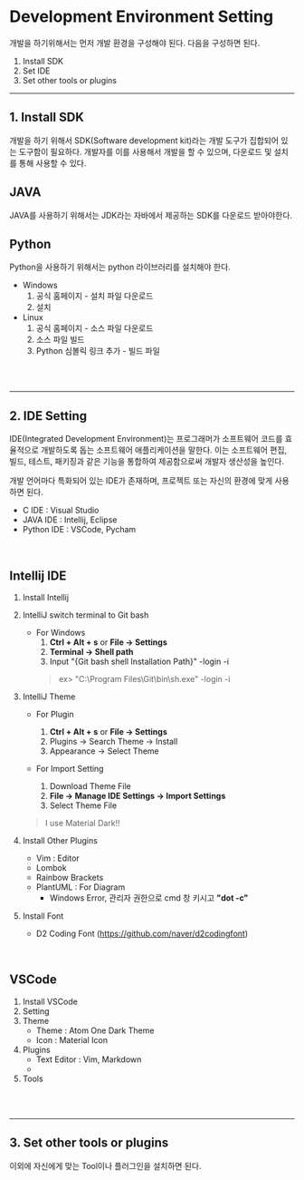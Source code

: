 # Development Environment Setting
개발을 하기위해서는 먼저 개발 환경을 구성해야 된다. 다음을 구성하면 된다.
1. Install SDK
2. Set IDE
3. Set other tools or plugins

---
## 1. Install SDK
개발을 하기 위해서 SDK(Software development kit)라는 개발 도구가 집합되어 있는 도구함이 필요하다. 개발자를 이를 사용해서 개발을 할 수 있으며, 다운로드 및 설치를 통해 사용할 수 있다.

## JAVA
JAVA를 사용하기 위해서는 JDK라는 자바에서 제공하는 SDK를 다운로드 받아야한다.


## Python
Python을 사용하기 위해서는 python 라이브러리를 설치해야 한다.
* Windows
    1) 공식 홈페이지 - 설치 파일 다운로드
    2) 설치
* Linux
    1) 공식 홈페이지 - 소스 파일 다운로드
    2) 소스 파일 빌드
    3) Python 심볼릭 링크 추가 - 빌드 파일

</br>
</br>




---
## 2. IDE Setting
IDE(Integrated Development Environment)는 프로그래머가 소프트웨어 코드를 효율적으로 개발하도록 돕는 소프트웨어 애플리케이션을 말한다. 이는 소프트웨어 편집, 빌드, 테스트, 패키징과 같은 기능을 통합하여 제공함으로써 개발자 생산성을 높인다.

개발 언어마다 특화되어 있는 IDE가 존재하며, 프로젝트 또는 자신의 환경에 맞게 사용하면 된다.

* C IDE : Visual Studio
* JAVA IDE : Intellij, Eclipse
* Python IDE : VSCode, Pycham

</br>

## Intellij IDE
1. Install Intellij
2. IntelliJ switch terminal to Git bash
    * For Windows
        1. **Ctrl + Alt + s** or **File -> Settings**
        2. **Terminal -> Shell path**
        3. Input "{Git bash shell Installation Path}" -login -i
        > ex> "C:\Program Files\Git\bin\sh.exe" -login -i
3. IntelliJ Theme
    * For Plugin
        1. **Ctrl + Alt + s** or **File -> Settings**
        2. Plugins -> Search Theme -> Install
        3. Appearance -> Select Theme

    * For Import Setting
        1. Download Theme File
        2. **File -> Manage IDE Settings -> Import Settings**
        3. Select Theme File

    > I use Material Dark!!
4. Install Other Plugins
    * Vim : Editor
    * Lombok
    * Rainbow Brackets
    * PlantUML : For Diagram
        * Windows Error, 관리자 권한으로 cmd 창 키시고  **"dot -c"** 
5. Install Font
    * D2 Coding Font (https://github.com/naver/d2codingfont)

</br>

## VSCode
1. Install VSCode
2. Setting
3. Theme
    - Theme : Atom One Dark Theme
    - Icon : Material Icon
4. Plugins
    - Text Editor : Vim, Markdown
    - 
5. Tools

</br>
</br>


---
## 3. Set other tools or plugins
이외에 자신에게 맞는 Tool이나 플러그인을 설치하면 된다.


</br>
</br>